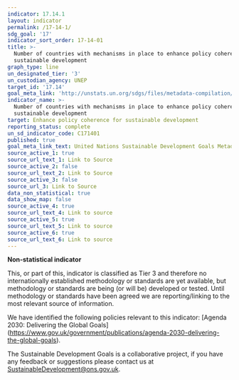 ```yaml
---
indicator: 17.14.1
layout: indicator
permalink: /17-14-1/
sdg_goal: '17'
indicator_sort_order: 17-14-01
title: >-
  Number of countries with mechanisms in place to enhance policy coherence of
  sustainable development
graph_type: line
un_designated_tier: '3'
un_custodian_agency: UNEP
target_id: '17.14'
goal_meta_link: 'http://unstats.un.org/sdgs/files/metadata-compilation/Metadata-Goal-17.pdf'
indicator_name: >-
  Number of countries with mechanisms in place to enhance policy coherence of
  sustainable development
target: Enhance policy coherence for sustainable development
reporting_status: complete
un_sd_indicator_code: C171401
published: true
goal_meta_link_text: United Nations Sustainable Development Goals Metadata (pdf 468kB)
source_active_1: true
source_url_text_1: Link to Source
source_active_2: false
source_url_text_2: Link to Source
source_active_3: false
source_url_3: Link to Source
data_non_statistical: true
data_show_map: false
source_active_4: true
source_url_text_4: Link to source
source_active_5: true
source_url_text_5: Link to source
source_active_6: true
source_url_text_6: Link to source
---
```

**Non-statistical indicator**

This, or part of this, indicator is classified as Tier 3 and therefore no internationally established methodology or standards are yet available, but methodology or standards are being (or will be) developed or tested. Until methodology or standards have been agreed we are reporting/linking to the most relevant source of information.

We have identified the following policies relevant to this indicator: [Agenda 2030: Delivering the Global Goals] (https://www.gov.uk/government/publications/agenda-2030-delivering-the-global-goals).

The Sustainable Development Goals is a collaborative project, if you have any feedback or suggestions please contact us at <SustainableDevelopment@ons.gov.uk>.
